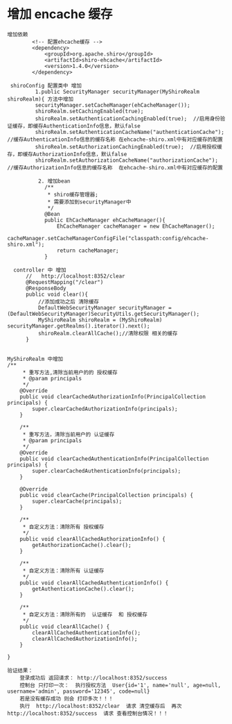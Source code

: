 # 增加 encache 缓存
    
    增加依赖
            <!-- 配置ehcache缓存 -->
            <dependency>
                <groupId>org.apache.shiro</groupId>
                <artifactId>shiro-ehcache</artifactId>
                <version>1.4.0</version>
            </dependency>
            
     shiroConfig 配置类中 增加 
             1.public SecurityManager securityManager(MyShiroRealm shiroRealm){ 方法中增加  
             securityManager.setCacheManager(ehCacheManager());
             shiroRealm.setCachingEnabled(true);
             shiroRealm.setAuthenticationCachingEnabled(true);  //启用身份验证缓存，即缓存AuthenticationInfo信息，默认false
             shiroRealm.setAuthenticationCacheName("authenticationCache");    //缓存AuthenticationInfo信息的缓存名称 在ehcache-shiro.xml中有对应缓存的配置
             shiroRealm.setAuthorizationCachingEnabled(true);  //启用授权缓存，即缓存AuthorizationInfo信息，默认false
             shiroRealm.setAuthorizationCacheName("authorizationCache"); //缓存AuthorizationInfo信息的缓存名称  在ehcache-shiro.xml中有对应缓存的配置
    
              2. 增加bean
                /**
                 * shiro缓存管理器;
                 * 需要添加到securityManager中
                 */
                @Bean
                public EhCacheManager ehCacheManager(){
                    EhCacheManager cacheManager = new EhCacheManager();
                    cacheManager.setCacheManagerConfigFile("classpath:config/ehcache-shiro.xml");
                    return cacheManager;
                }
                
      controller 中 增加  
          //   http://localhost:8352/clear
          @RequestMapping("/clear")
          @ResponseBody
          public void clear(){
              //添加成功之后 清除缓存
              DefaultWebSecurityManager securityManager = (DefaultWebSecurityManager)SecurityUtils.getSecurityManager();
              MyShiroRealm shiroRealm = (MyShiroRealm) securityManager.getRealms().iterator().next();
              shiroRealm.clearAllCache();//清除权限 相关的缓存
          }
                
    
    MyShiroRealm 中增加
    /**
         * 重写方法,清除当前用户的的 授权缓存
         * @param principals
         */
        @Override
        public void clearCachedAuthorizationInfo(PrincipalCollection principals) {
            super.clearCachedAuthorizationInfo(principals);
        }
    
        /**
         * 重写方法，清除当前用户的 认证缓存
         * @param principals
         */
        @Override
        public void clearCachedAuthenticationInfo(PrincipalCollection principals) {
            super.clearCachedAuthenticationInfo(principals);
        }
    
        @Override
        public void clearCache(PrincipalCollection principals) {
            super.clearCache(principals);
        }
    
        /**
         * 自定义方法：清除所有 授权缓存
         */
        public void clearAllCachedAuthorizationInfo() {
            getAuthorizationCache().clear();
        }
    
        /**
         * 自定义方法：清除所有 认证缓存
         */
        public void clearAllCachedAuthenticationInfo() {
            getAuthenticationCache().clear();
        }
    
        /**
         * 自定义方法：清除所有的  认证缓存  和 授权缓存
         */
        public void clearAllCache() {
            clearAllCachedAuthenticationInfo();
            clearAllCachedAuthorizationInfo();
        }
    
    }

    验证结果：
        登录成功后 返回请求： http://localhost:8352/success 
        控制台 只打印一次：  执行授权方法  User{id='1', name='null', age=null, username='admin', password='12345', code=null}
        若是没有缓存成功 则会 打印多次！！！
        执行  http://localhost:8352/clear  请求 清空缓存后  再次 http://localhost:8352/success  请求 查看控制台情况！！！
       
       